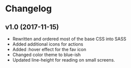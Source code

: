 # Changelog

## v1.0 (2017-11-15)
- Rewritten and ordered most of the base CSS into SASS
- Added additional icons for actions
- Added :hover effect for the fav icon
- Changed color theme to blue-ish
- Updated line-height for reading on small screens.
